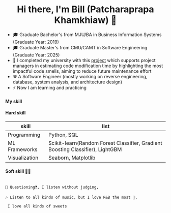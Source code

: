 <h1 align="center">Hi there, I'm Bill (Patcharaprapa Khamkhiaw) 👋</h1>

- 🎓 Graduate Bachelor's from MJU/BA in Business Information Systems (Graduate Year: 2019)
- 🎓 Graduate Master's from CMU/CAMT in  Software Engineering (Graduate Year: 2025)
- 🔫 I completed my university with this [project](https://github.com/BILL-THESIS/origin-source-code-bill) which supports project managers in estimating code modification time by highlighting the most impactful code smells, aiming to reduce future maintenance effort
- ⚒  A Software Engineer (mostly working on  reverse engineering, database, system analysis, and architecture design)
- ⚡ Now I am learning and practicing

#### My skill

#### Hard skill

| skill | list |
|-------|------|
|Programming| Python, SQL|
|ML Frameworks|Scikit-learn(Random Forest Classifier, Gradient Boosting Classifier), LightGBM|
|Visualization|Seaborn, Matplotlib |




#### Soft skill 👨‍🎨

```

📃 Questioning❓, I listen without judging, 

🎶 Listen to all kinds of music, but I love R&B the most 🎼,

 I love all kinds of sweets

```
